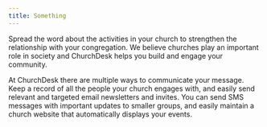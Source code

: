 ```yaml
---
title: Something
---
```


Spread the word about the activities in your church to strengthen the relationship with your congregation. We believe churches play an important role in society and ChurchDesk helps you build and engage your community.

At ChurchDesk there are multiple ways to communicate your message. Keep a record of all the people your church engages with, and easily send relevant and targeted email newsletters and invites. You can send SMS messages with important updates to smaller groups, and easily maintain a church website that automatically displays your events.